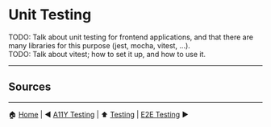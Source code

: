 # Unit Testing

TODO: Talk about unit testing for frontend applications, and that there are many libraries for this purpose (jest, mocha, vitest, ...).  
TODO: Talk about vitest; how to set it up, and how to use it.  

---

## Sources

---

:house: [Home](../README.md) | :arrow_backward: [A11Y Testing](./a11y-testing.md) | :arrow_up: [Testing](./README.md) |
[E2E Testing](./e2e-testing.md) :arrow_forward:
